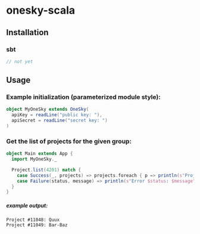 # onesky-scala

## Installation

### sbt

```scala
// not yet
```

## Usage

### Example initialization (parameterized module style):

```scala
object MyOneSky extends OneSky(
  apiKey = readLine("public key: "),
  apiSecret = readLine("secret key: ")
)
```

### Get the list of projects for the given group:

```scala
object Main extends App {
  import MyOneSky._

  Project.list(4201) match {
    case Success(_, projects) => projects.foreach { p => println(s"Project #${p.id}: ${p.name}") }
    case Failure(status, message) => println(s"Error $status: $message")
  }
}
```

##### *example output:*
```
Project #11048: Quux
Project #11049: Bar-Baz
```
